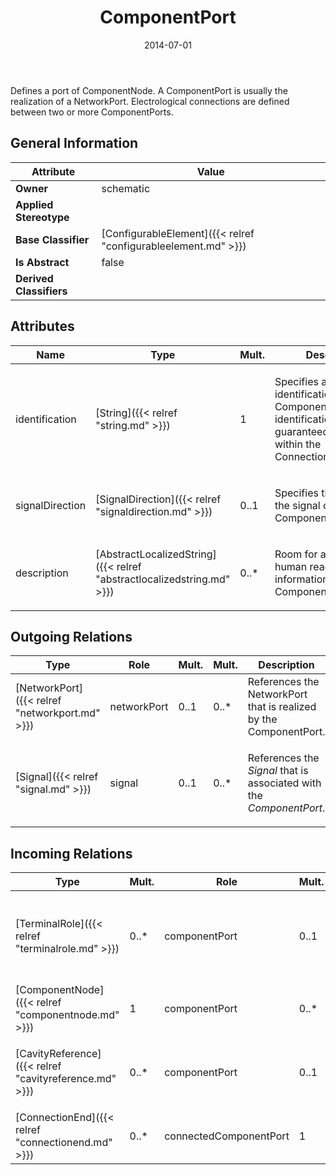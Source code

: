 ﻿---
title: ComponentPort
toc: false
type: specs
date: "2014-07-01"
draft: false
specification: VEC
version: 1.1.1
documentType: "Recommendation"
elementType: Class
classes:
  - ComponentPort
menu_name: vec-1.1.1
---
<p> Defines a port of ComponentNode. A ComponentPort is usually the realization of a NetworkPort. Electrological connections are defined between two or more ComponentPorts.      </p>

## General Information

| Attribute               | Value |
|-------------------------|-------|
| **Owner**               | schematic |
| **Applied Stereotype**  |   |
| **Base Classifier**     | [ConfigurableElement]({{< relref "configurableelement.md" >}})<br/>  |
| **Is Abstract**         | false |
| **Derived Classifiers** |   |

## Attributes
|  Name  |  Type  |  Mult.  |  Description  |  Owning Classifier  |
|--------|--------|---------|---------------|--------------|
|identification | [String]({{< relref "string.md" >}}) | 1 | <p> Specifies a unique identification of the ComponentPort. The identification is guaranteed to be unique within the ConnectionSpecification.      </p> | [ComponentPort]({{< relref "componentport.md" >}}) |
|signalDirection | [SignalDirection]({{< relref "signaldirection.md" >}}) | 0..1 | <p>Specifies the direction of the signal on this ComponentPort.  </p> | [ComponentPort]({{< relref "componentport.md" >}}) |
|description | [AbstractLocalizedString]({{< relref "abstractlocalizedstring.md" >}}) | 0..* | <p>Room for additional, human readable information about the ComponentPort. </p> | [ComponentPort]({{< relref "componentport.md" >}}) |

## Outgoing Relations
|    Type  |   Role   |   Mult.   |   Mult.   |   Description   |
|----------|----------|-----------|-----------|-----------------|
| [NetworkPort]({{< relref "networkport.md" >}}) | networkPort | 0..1 | 0..* | References the NetworkPort that is realized by the ComponentPort. |
| [Signal]({{< relref "signal.md" >}}) | signal | 0..1 | 0..* | <p> References the <i>Signal</i> that is associated with the <i>ComponentPort</i>.      </p> |
##  Incoming Relations
|    Type  |   Mult.  |   Role    |   Mult.   |   Description  |
|----------|----------|-----------|-----------|----------------|
| [TerminalRole]({{< relref "terminalrole.md" >}}) | 0..* | componentPort | 0..1 | References the ComponentPort that is realized by the referenced Terminal (OccurrenceOrUsage with TerminalRole). KBLFRM-341 |
| [ComponentNode]({{< relref "componentnode.md" >}}) | 1 | componentPort | 0..* | Specifies the ComponentPorts of the ComponentNode. |
| [CavityReference]({{< relref "cavityreference.md" >}}) | 0..* | componentPort | 0..1 | <p> References the <i>ComponentPort</i> that is implemented by this <i>CavityReference</i>.      </p> |
| [ConnectionEnd]({{< relref "connectionend.md" >}}) | 0..* | connectedComponentPort | 1 | References the ComponentPort that is connected by the ConnectionEnd. |
